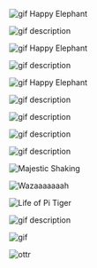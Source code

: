 <!--begin team ponies-->

<!--end team ponies-->
<!--begin team bunnies-->

<!--end team bunnies-->
<!--begin team tigers-->
![gif Happy Elephant](https://i.chzbgr.com/maxW500/6806376192/h13D80AD0/)

![gif description](http://37.media.tumblr.com/tumblr_m9skqxFbps1rxfqqzo2_400.gif)

![gif Happy Elephant](https://i.chzbgr.com/maxW500/6806376192/h13D80AD0/)

![gif description](http://viralcircus.com/wp-content/uploads/2013/12/11.gif)

![gif Happy Elephant](https://i.chzbgr.com/maxW500/6806376192/h13D80AD0/)

![gif description](http://24.media.tumblr.com/tumblr_loeu0t80JE1qj5jozo1_500.gif)

![gif description](http://data.whicdn.com/images/9924676/tumblr_llf8n0VAS91qaay1oo1_500_large.gif)

![gif description](http://data.whicdn.com/images/31308363/tumblr_ll40kpUpaA1qaay1oo1_500_large.gif)

![gif description](http://media.giphy.com/media/oENtFqfZZMIZq/giphy.gif)

![Majestic Shaking](https://38.media.tumblr.com/bcb18a773a35eaf8d8e8c2e5864e0a14/tumblr_n83f7vi5bk1smts3eo1_400.gif)

![Wazaaaaaaah](https://i.chzbgr.com/maxW500/5685016576/hD50996E9/)

![Life of Pi Tiger](http://media.giphy.com/media/N1dXLHCuqwuM8/giphy.gif)

![gif description](http://media1.giphy.com/media/CBNRuvWDuw2sM/giphy.gif)

![gif](http://25.media.tumblr.com/76ea878e31830b41c1e42fb1a4d67518/tumblr_ml9dszKZeL1s7ugiao1_400.gif)

![ottr](http://i.imgur.com/nJdP4.gif)




<!--end team tigers-->
<!--begin team alpacas-->

<!--end team alpacas-->
<!--begin team ducks-->

<!--end team ducks-->
